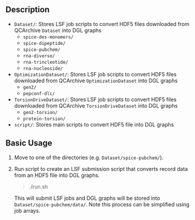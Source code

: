 ## Description

- `Dataset/`: Stores LSF job scripts to convert HDF5 files downloaded from QCArchive `Dataset` into DGL graphs
    - `spice-des-monomers/`
    - `spice-dipeptide/`
    - `spice-pubchem/`
    - `rna-diverse/`
    - `rna-trincleotide/`
    - `rna-nucleoside/`
- `OptimizationDataset/`: Stores LSF job scripts to convert HDF5 files downloaded from QCArchive `OptimizationDataset` into DGL graphs
    - `gen2/`
    - `pepconf-dlc/`
- `TorsionDriveDataset/`: Stores LSF job scripts to convert HDF5 files downloaded from QCArchive `TorsionDriveDataset` into DGL graphs
    - `gen2-torsion/`
    - `protein-torsion/`
- `script/`: Stores main scripts to convert HDF5 file into DGL graphs


## Basic Usage
1. Move to one of the directories (e.g. `Dataset/spice-pubchem/`).
2. Run script to create an LSF submission script that converts record data from an HDF5 file into DGL graphs.
    >./run.sh  

    This will submit LSF jobs and DGL graphs will be stored into `Dataset/spice-pubchem/data/`. Note this process can be simplified using job arrays.
